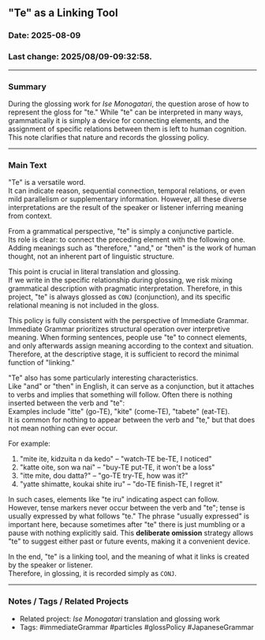 ## "Te" as a Linking Tool

### Date: 2025-08-09

### Last change: 2025/08/09-09:32:58.

---

### Summary

During the glossing work for *Ise Monogatari*, the question arose of how to represent the gloss for "te." While "te" can be interpreted in many ways, grammatically it is simply a device for connecting elements, and the assignment of specific relations between them is left to human cognition. This note clarifies that nature and records the glossing policy.

---

### Main Text

"Te" is a versatile word.  
It can indicate reason, sequential connection, temporal relations, or even mild parallelism or supplementary information. However, all these diverse interpretations are the result of the speaker or listener inferring meaning from context.

From a grammatical perspective, "te" is simply a conjunctive particle.  
Its role is clear: to connect the preceding element with the following one. Adding meanings such as "therefore," "and," or "then" is the work of human thought, not an inherent part of linguistic structure.

This point is crucial in literal translation and glossing.  
If we write in the specific relationship during glossing, we risk mixing grammatical description with pragmatic interpretation. Therefore, in this project, "te" is always glossed as `CONJ` (conjunction), and its specific relational meaning is not included in the gloss.

This policy is fully consistent with the perspective of Immediate Grammar. Immediate Grammar prioritizes structural operation over interpretive meaning. When forming sentences, people use "te" to connect elements, and only afterwards assign meaning according to the context and situation. Therefore, at the descriptive stage, it is sufficient to record the minimal function of "linking."

"Te" also has some particularly interesting characteristics.  
Like "and" or "then" in English, it can serve as a conjunction, but it attaches to verbs and implies that something will follow. Often there is nothing inserted between the verb and "te":  
Examples include "itte" (go-TE), "kite" (come-TE), "tabete" (eat-TE).  
It is common for nothing to appear between the verb and "te," but that does not mean nothing can ever occur.

For example:

1. "mite ite, kidzuita n da kedo" – "watch-TE be-TE, I noticed"  
2. "katte oite, son wa nai" – "buy-TE put-TE, it won't be a loss"  
3. "itte mite, dou datta?" – "go-TE try-TE, how was it?"  
4. "yatte shimatte, koukai shite iru" – "do-TE finish-TE, I regret it"

In such cases, elements like "te iru" indicating aspect can follow.  
However, tense markers never occur between the verb and "te"; tense is usually expressed by what follows "te." The phrase "usually expressed" is important here, because sometimes after "te" there is just mumbling or a pause with nothing explicitly said. This **deliberate omission** strategy allows "te" to suggest either past or future events, making it a convenient device.

In the end, "te" is a linking tool, and the meaning of what it links is created by the speaker or listener.  
Therefore, in glossing, it is recorded simply as `CONJ`.

---

### Notes / Tags / Related Projects

- Related project: *Ise Monogatari* translation and glossing work  
- Tags: #immediateGrammar #particles #glossPolicy #JapaneseGrammar
